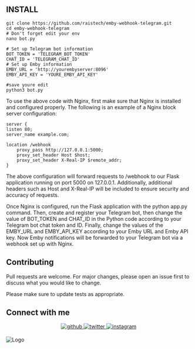 
## INSTALL

    
    git clone https://github.com/raistech/emby-webhook-telegram.git
    cd emby-webhook-telegram
    # Don't forget edit your env
    nano bot.py
    
    # Set up Telegram bot information
    BOT_TOKEN = 'TELEGRAM_BOT_TOKEN'
    CHAT_ID = 'TELEGRAM_CHAT_ID'
    # Set up Emby information
    EMBY_URL = 'http://yourembyserver:8096'
    EMBY_API_KEY = 'YOURE_EMBY_API_KEY'
    
    #save youre edit
    python3 bot.py
    

To use the above code with Nginx, first make sure that Nginx is installed and configured properly. 
The following is an example of a Nginx block server configuration:

    
    server {
    listen 80;
    server_name example.com;
    
    location /webhook
        proxy_pass http://127.0.0.1:5000;
        proxy_set_header Host $host;
        proxy_set_header X-Real-IP $remote_addr;
    }
    

The above configuration will forward requests to /webhook to our Flask application running on port 5000 on 127.0.0.1. 
Additionally, additional headers such as Host and X-Real-IP will be included to ensure security and accuracy of requests.

Once Nginx is configured, run the Flask application with the python app.py command. 
Then, create and register your Telegram bot, then change the value of BOT_TOKEN and CHAT_ID in the Python code according to your Telegram bot chat token and ID. 
Finally, change the values ​​of the EMBY_URL and EMBY_API_KEY according to your Emby URL and Emby API key. Now Emby notifications will be forwarded to your Telegram bot via a webhook set up with Nginx.

## Contributing

Pull requests are welcome. For major changes, please open an issue first
to discuss what you would like to change.

Please make sure to update tests as appropriate.

<h2 id="connect-with-me">Connect with me</h2>
<div align="center">
<a href="https://github.com/raistech" target="_blank">
<img src=https://img.shields.io/badge/github-%2324292e.svg?&style=for-the-badge&logo=github&logoColor=white alt=github style="margin-bottom: 5px;" />
</a>
<a href="https://twitter.com/vpsmusicbottk" target="_blank">
<img src=https://img.shields.io/badge/twitter-%2300acee.svg?&style=for-the-badge&logo=twitter&logoColor=white alt=twitter style="margin-bottom: 5px;" />
</a>
<a href="https://instagram.com/sepidolsenowman" target="_blank">
<img src=https://img.shields.io/badge/instagram-%23000000.svg?&style=for-the-badge&logo=instagram&logoColor=white alt=instagram style="margin-bottom: 5px;" />
</a>
</div>

![Logo](https://telegra.ph/file/6b38456cc0cc388830843.png)
